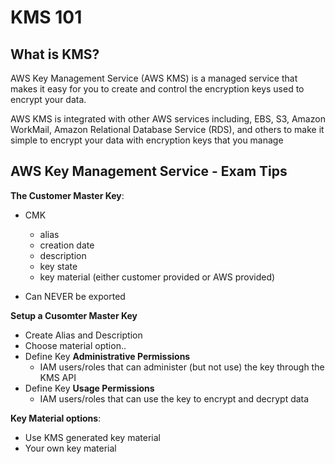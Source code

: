 # KMS 101
## What is KMS?
AWS Key Management Service (AWS KMS) is a managed service that makes it easy for you to create and control the encryption keys used to encrypt your data.

AWS KMS is integrated with other AWS services including, EBS, S3, Amazon WorkMail, Amazon Relational Database Service (RDS), and others to make it simple to encrypt your data with encryption keys that you manage

## AWS Key Management Service - Exam Tips
**The Customer Master Key**:
- CMK
    - alias
    - creation date
    - description
    - key state
    - key material (either customer provided or AWS provided)
    
- Can NEVER be exported


**Setup a Cusomter Master Key**
- Create Alias and Description
- Choose material option..
- Define Key **Administrative Permissions**
    - IAM users/roles that can administer (but not use) the key through the KMS API
- Define Key **Usage Permissions**
    - IAM users/roles that can use the key to encrypt and decrypt data

**Key Material options**:
- Use KMS generated key material
- Your own key material


